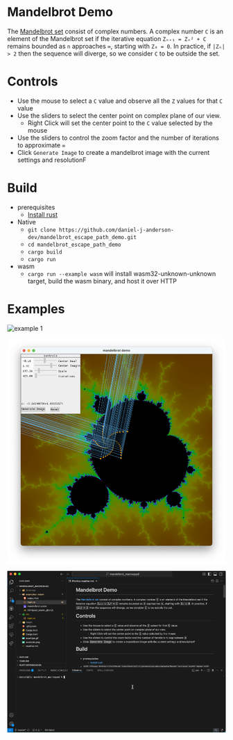 # Mandelbrot Demo
The [Mandelbrot set](https://en.wikipedia.org/wiki/Mandelbrot_set) consist of complex numbers. A complex number `C` is an element of the Mandelbrot set if the iterative equation `Zₙ₊₁ = Zₙ² + C` remains bounded as `n` approaches `∞`, starting with `Z₀ = 0`. In practice, if `|Zₙ| > 2` then the sequence will diverge, so we consider `C` to be outside the set.

# Controls
- Use the mouse to select a `C` value and observe all the `Z` values for that `C` value
- Use the sliders to select the center point on complex plane of our view.
    - Right Click will set the center point to the `C` value selected by the mouse
- Use the sliders to control the zoom factor and the number of iterations to approximate `∞`
- Click `Generate Image` to create a mandelbrot image with the current settings and resolutionF

# Build
- prerequisites
    - [Install rust](https://www.rust-lang.org/tools/install)
- Native
    - `git clone https://github.com/daniel-j-anderson-dev/mandelbrot_escape_path_demo.git`
    - `cd mandelbrot_escape_path_demo`
    - `cargo build`
    - `cargo run`
- wasm
    - `cargo run --example wasm` will install wasm32-unknown-unknown target, build the wasm binary, and host it over HTTP


# Examples
![example 1](examlpe.gif)

![example 2](example.png)

![wasm example](wasm_example.gif)